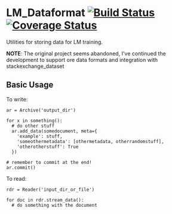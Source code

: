 # LM_Dataformat [![Build Status](https://travis-ci.org/leogao2/lm_dataformat.svg?branch=master)](https://travis-ci.org/leogao2/lm_dataformat) [![Coverage Status](https://coveralls.io/repos/github/leogao2/lm_dataformat/badge.svg?branch=master)](https://coveralls.io/github/leogao2/lm_dataformat?branch=master)

Utilities for storing data for LM training.

**NOTE**: The original project seems abandoned, I've continued the development to support ore data formats and integration with stackexchange_dataset


## Basic Usage

To write:

```
ar = Archive('output_dir')

for x in something():
  # do other stuff
  ar.add_data(somedocument, meta={
    'example': stuff,
    'someothermetadata': [othermetadata, otherrandomstuff],
    'otherotherstuff': True
  })

# remember to commit at the end!
ar.commit()
```

To read:

```
rdr = Reader('input_dir_or_file')

for doc in rdr.stream_data():
  # do something with the document
```
